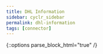 ```yaml
---
title: DHL Information
sidebar: cyclr_sidebar
permalink: dhl-information
tags: [connector]
---
```

{::options parse_block_html="true" /}
